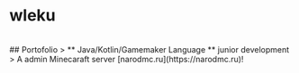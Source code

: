 <p align="center">
  <h1>wleku</h1>
  <br>
  ## Portofolio
  > ** Java/Kotlin/Gamemaker Language ** junior development
  > A admin Minecaraft server [narodmc.ru](https://narodmc.ru)!
</p>
